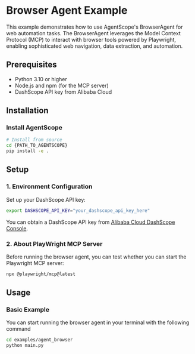 # Browser Agent Example

This example demonstrates how to use AgentScope's BrowserAgent for web automation tasks. The BrowserAgent leverages the Model Context Protocol (MCP) to interact with browser tools powered by Playwright, enabling sophisticated web navigation, data extraction, and automation.


## Prerequisites

- Python 3.10 or higher
- Node.js and npm (for the MCP server)
- DashScope API key from Alibaba Cloud

## Installation

### Install AgentScope

```bash
# Install from source
cd {PATH_TO_AGENTSCOPE}
pip install -e .
```

## Setup

### 1. Environment Configuration

Set up your DashScope API key:

```bash
export DASHSCOPE_API_KEY="your_dashscope_api_key_here"
```

You can obtain a DashScope API key from [Alibaba Cloud DashScope Console](https://dashscope.console.aliyun.com/).

### 2. About PlayWright MCP Server

Before running the browser agent, you can test whether you can start the Playwright MCP server:

```bash
npx @playwright/mcp@latest
```

## Usage

### Basic Example
You can start running the browser agent in your terminal with the following command
```bash
cd examples/agent_browser
python main.py
```

